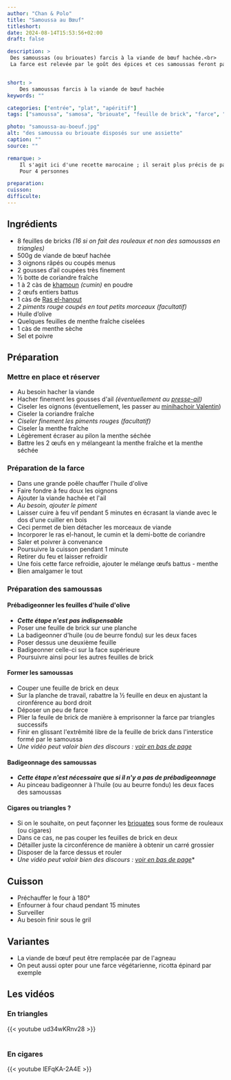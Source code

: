 ```yaml
---
author: "Chan & Polo"
title: "Samoussa au Bœuf"
titleshort:
date: 2024-08-14T15:53:56+02:00
draft: false

description: >
 Des samoussas (ou briouates) farcis à la viande de bœuf hachée.<br>
 La farce est relevée par le goût des épices et ces samoussas feront partie d'un apéritif goûteux ou seront une entrée appréciée.


short: >
    Des samoussas farcis à la viande de bœuf hachée
keywords: ""

categories: ["entrée", "plat", "apéritif"]
tags: ["samoussa", "samosa", "briouate", "feuille de brick", "farce", "boeuf", "épice", "ras el hanout", "cumin", "khamoun", "coriandre", "menthe"]

photo: "samoussa-au-boeuf.jpg"
alt: "des samoussa ou briouate disposés sur une assiette"
caption: ""
source: ""

remarque: >
    Il s'agit ici d'une recette marocaine ; il serait plus précis de parler de <a href="https://chefsimon.com/recettes/tag/briouates">briouates</a> que de <a href="https://fr.wikipedia.org/wiki/Samoussa">samoussas</a><br>
    Pour 4 personnes

preparation: 
cuisson: 
difficulte:
---
```



## Ingrédients
- 8 feuilles de bricks *(16 si on fait des rouleaux et non des samoussas en triangles)*
- 500g de viande de b&oelig;uf hachée
- 3 oignons râpés ou coupés menus
- 2 gousses d’ail coupées très finement
- ½ botte de coriandre fraîche
- 1 à 2 càs de [khamoun](https://epicesdumaroc.com/epices/cumin-kamoun) *(cumin)* en poudre
- 2 œufs entiers battus
- 1 càs de [Ras el-hanout](https://fr.wikipedia.org/wiki/Ras_el-hanout)
- *2 piments rouge coupés en tout petits morceaux (facultatif)*
- Huile d’olive
- Quelques feuilles de menthe fraîche ciselées
- 1 càs de menthe sèche
- Sel et poivre
## Préparation
### Mettre en place et réserver
- Au besoin hacher la viande
- Hacher finement les gousses d'ail *(éventuellement au [presse-ail](https://fr.wikipedia.org/wiki/Presse-ail#:~:text=Le%20presse%2Dail%20est%20un,la%20pulpe%20et%20du%20jus.&text=Son%20principe%20consiste%20%C3%A0%20d%C3%A9poser,non%2C%20dans%20une%20petite%20chambre.))*
- Ciseler les oignons (éventuellement, les passer au [minihachoir Valentin](https://www.seb.fr/Pr%C3%A9paration-des-aliments/H%C3%A2choir--mixeur--batteur/VALENTIN-2-en-1-compact-Blanc/p/1500855306))
- Ciseler la coriandre fraîche
- *Ciseler finement les piments rouges (facultatif)*
- Ciseler la menthe fraîche
- Légèrement écraser au pilon la menthe séchée
- Battre les 2 &oelig;ufs en y mélangeant la menthe fraîche et la menthe séchée
### Préparation de la farce
- Dans une grande poêle chauffer l'huile d'olive
- Faire fondre à feu doux les oignons
- Ajouter la viande hachée et l'ail
- *Au besoin, ajouter le piment*
- Laisser cuire à feu vif pendant 5 minutes en écrasant la viande avec le dos d'une cuiller en bois
- Ceci permet de bien détacher les morceaux de viande
- Incorporer le ras el-hanout, le cumin et la demi-botte de coriandre
- Saler et poivrer à convenance
- Poursuivre la cuisson pendant 1 minute
- Retirer du feu et laisser refroidir
- Une fois cette farce refroidie, ajouter le mélange &oelig;ufs battus - menthe
- Bien amalgamer le tout
### Préparation des samoussas
#### Prébadigeonner les feuilles d'huile d'olive
- ***Cette étape n'est pas indispensable***
- Poser une feuille de brick sur une planche
- La badigeonner d'huile (ou de beurre fondu) sur les deux faces
- Poser dessus une deuxième feuille
- Badigeonner celle-ci sur la face supérieure
- Poursuivre ainsi pour les autres feuilles de brick
#### Former les samoussas
- Couper une feuille de brick en deux
- Sur la planche de travail, rabattre la &frac12; feuille en deux en ajustant la cironférence au bord droit
- Déposer un peu de farce
- Plier la feuile de brick de manière à emprisonner la farce par triangles successifs
- Finir en glissant l'extrêmité libre de la feuille de brick dans l'interstice formé par le samoussa
- *Une vidéo peut valoir bien des discours : <a href=#triangle>voir en bas de page*</a>
#### Badigeonnage des samoussas
- ***Cette étape n'est nécessaire que si il n'y a pas de prébadigeonnage***
- Au pinceau badigeonner à l'huile (ou au beurre fondu) les deux faces des samoussas
#### Cigares ou triangles ?
- Si on le souhaite, on peut façonner les [briouates](https://fr.wikipedia.org/wiki/Briouate) sous forme de rouleaux (ou cigares)
- Dans ce cas, ne pas couper les feuilles de brick en deux
- Détailler juste la circonférence de manière à obtenir un carré grossier
- Disposer de la farce dessus et rouler
- *Une vidéo peut valoir bien des discours : <a href=#cigare>voir en bas de page*</a>*
## Cuisson
- Préchauffer le four à 180°
- Enfourner à four chaud pendant 15 minutes
- Surveiller
- Au besoin finir sous le gril
## Variantes
- La viande de b&oelig;uf peut être remplacée par de l'agneau
- On peut aussi opter pour une farce végétarienne, ricotta épinard par exemple
## Les vidéos
<h3 id="triangle">En triangles</h4>
<div  class="pt-8 md:w-3/4 mx-auto" loading="lazy">
{{< youtube ud34wKRnv28 >}}
</div>
<br>
<h3 id="cigare">En cigares</h4>
<div class="pt-8 md:w-3/4 mx-auto" loading="lazy">
{{< youtube lEFqKA-2A4E >}}
</div>
